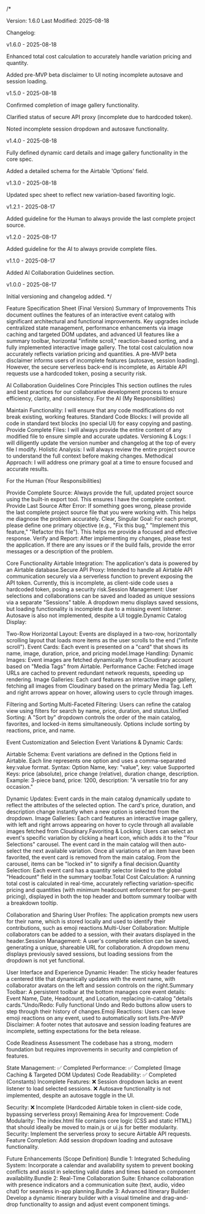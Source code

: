 /*

Version: 1.6.0
Last Modified: 2025-08-18

Changelog:

v1.6.0 - 2025-08-18

Enhanced total cost calculation to accurately handle variation pricing and quantity.



Added pre-MVP beta disclaimer to UI noting incomplete autosave and session loading.



v1.5.0 - 2025-08-18

Confirmed completion of image gallery functionality.



Clarified status of secure API proxy (incomplete due to hardcoded token).



Noted incomplete session dropdown and autosave functionality.



v1.4.0 - 2025-08-18

Fully defined dynamic card details and image gallery functionality in the core spec.



Added a detailed schema for the Airtable 'Options' field.



v1.3.0 - 2025-08-18

Updated spec sheet to reflect new variation-based favoriting logic.



v1.2.1 - 2025-08-17

Added guideline for the Human to always provide the last complete project source.



v1.2.0 - 2025-08-17

Added guideline for the AI to always provide complete files.



v1.1.0 - 2025-08-17

Added AI Collaboration Guidelines section.



v1.0.0 - 2025-08-17

Initial versioning and changelog added. */



Feature Specification Sheet (Final Version)
Summary of Improvements
This document outlines the features of an interactive event catalog with significant architectural and functional improvements. Key upgrades include centralized state management, performance enhancements via image caching and targeted DOM updates, and advanced UI features like a summary toolbar, horizontal "infinite scroll," reaction-based sorting, and a fully implemented interactive image gallery. The total cost calculation now accurately reflects variation pricing and quantities. A pre-MVP beta disclaimer informs users of incomplete features (autosave, session loading). However, the secure serverless back-end is incomplete, as Airtable API requests use a hardcoded token, posing a security risk.

AI Collaboration Guidelines
Core Principles
This section outlines the rules and best practices for our collaborative development process to ensure efficiency, clarity, and consistency.
For the AI (My Responsibilities)

Maintain Functionality: I will ensure that any code modifications do not break existing, working features.
Standard Code Blocks: I will provide all code in standard text blocks (no special UI) for easy copying and pasting.
Provide Complete Files: I will always provide the entire content of any modified file to ensure simple and accurate updates.
Versioning & Logs: I will diligently update the version number and changelog at the top of every file I modify.
Holistic Analysis: I will always review the entire project source to understand the full context before making changes.
Methodical Approach: I will address one primary goal at a time to ensure focused and accurate results.

For the Human (Your Responsibilities)

Provide Complete Source: Always provide the full, updated project source using the built-in export tool. This ensures I have the complete context.
Provide Last Source After Error: If something goes wrong, please provide the last complete project source file that you were working with. This helps me diagnose the problem accurately.
Clear, Singular Goal: For each prompt, please define one primary objective (e.g., "Fix this bug," "Implement this feature," "Refactor this file"). This helps me provide a focused and effective response.
Verify and Report: After implementing my changes, please test the application. If there are any issues or if the build fails, provide the error messages or a description of the problem.


Core Functionality
Airtable Integration: The application's data is powered by an Airtable database.Secure API Proxy: Intended to handle all Airtable API communication securely via a serverless function to prevent exposing the API token. Currently, this is incomplete, as client-side code uses a hardcoded token, posing a security risk.Session Management: User selections and collaborations can be saved and loaded as unique sessions via a separate "Sessions" table. A dropdown menu displays saved sessions, but loading functionality is incomplete due to a missing event listener. Autosave is also not implemented, despite a UI toggle.Dynamic Catalog Display:

Two-Row Horizontal Layout: Events are displayed in a two-row, horizontally scrolling layout that loads more items as the user scrolls to the end ("infinite scroll").
Event Cards: Each event is presented on a "card" that shows its name, image, duration, price, and pricing model.Image Handling:
Dynamic Images: Event images are fetched dynamically from a Cloudinary account based on "Media Tags" from Airtable.
Performance Cache: Fetched image URLs are cached to prevent redundant network requests, speeding up rendering.
Image Galleries: Each card features an interactive image gallery, fetching all images from Cloudinary based on the primary Media Tag. Left and right arrows appear on hover, allowing users to cycle through images.


Filtering and Sorting
Multi-Faceted Filtering: Users can refine the catalog view using filters for search by name, price, duration, and status.Unified Sorting: A "Sort by" dropdown controls the order of the main catalog, favorites, and locked-in items simultaneously. Options include sorting by reactions, price, and name.

Event Customization and Selection
Event Variations & Dynamic Cards:

Airtable Schema: Event variations are defined in the Options field in Airtable. Each line represents one option and uses a comma-separated key:value format.
Syntax: Option Name, key: "value", key: value
Supported Keys: price (absolute), price change (relative), duration change, description.
Example: 3-piece band, price: 1200, description: "A versatile trio for any occasion."


Dynamic Updates: Event cards in the main catalog dynamically update to reflect the attributes of the selected option. The card's price, duration, and description change instantly when a new option is selected from the dropdown.
Image Galleries: Each card features an interactive image gallery, with left and right arrows appearing on hover to cycle through all available images fetched from Cloudinary.Favoriting & Locking:
Users can select an event's specific variation by clicking a heart icon, which adds it to the "Your Selections" carousel.
The event card in the main catalog will then auto-select the next available variation.
Once all variations of an item have been favorited, the event card is removed from the main catalog.
From the carousel, items can be "locked in" to signify a final decision.Quantity Selection: Each event card has a quantity selector linked to the global "Headcount" field in the summary toolbar.Total Cost Calculation: A running total cost is calculated in real-time, accurately reflecting variation-specific pricing and quantities (with minimum headcount enforcement for per-guest pricing), displayed in both the top header and bottom summary toolbar with a breakdown tooltip.


Collaboration and Sharing
User Profiles: The application prompts new users for their name, which is stored locally and used to identify their contributions, such as emoji reactions.Multi-User Collaboration: Multiple collaborators can be added to a session, with their avatars displayed in the header.Session Management: A user's complete selection can be saved, generating a unique, shareable URL for collaboration. A dropdown menu displays previously saved sessions, but loading sessions from the dropdown is not yet functional.

User Interface and Experience
Dynamic Header: The sticky header features a centered title that dynamically updates with the event name, with collaborator avatars on the left and session controls on the right.Summary Toolbar: A persistent toolbar at the bottom manages core event details: Event Name, Date, Headcount, and Location, replacing in-catalog "details cards."Undo/Redo: Fully functional Undo and Redo buttons allow users to step through their history of changes.Emoji Reactions: Users can leave emoji reactions on any event, used to automatically sort lists.Pre-MVP Disclaimer: A footer notes that autosave and session loading features are incomplete, setting expectations for the beta release.

Code Readiness Assessment
The codebase has a strong, modern foundation but requires improvements in security and completion of features.

State Management: ✅ Completed
Performance: ✅ Completed (Image Caching & Targeted DOM Updates)
Code Readability: ✅ Completed (Constants)
Incomplete Features: 
❌ Session dropdown lacks an event listener to load selected sessions.
❌ Autosave functionality is not implemented, despite an autosave toggle in the UI.


Security: ❌ Incomplete (Hardcoded Airtable token in client-side code, bypassing serverless proxy)
Remaining Area for Improvement:
Code Modularity: The index.html file contains core logic (CSS and static HTML) that should ideally be moved to main.js or ui.js for better modularity.
Security: Implement the serverless proxy to secure Airtable API requests.
Feature Completion: Add session dropdown loading and autosave functionality.




Future Enhancements (Scope Definition)
Bundle 1: Integrated Scheduling System: Incorporate a calendar and availability system to prevent booking conflicts and assist in selecting valid dates and times based on component availability.Bundle 2: Real-Time Collaboration Suite: Enhance collaboration with presence indicators and a communication suite (text, audio, video chat) for seamless in-app planning.Bundle 3: Advanced Itinerary Builder: Develop a dynamic itinerary builder with a visual timeline and drag-and-drop functionality to assign and adjust event component timings.

